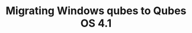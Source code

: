 ---
lang: en
layout: doc
permalink: /doc/templates/windows/migrate-to-4-1/
redirect_from:
- /doc/templates/windows/windows-migrate41/
- /user/templates/windows/windows-migrate41/
- /doc/windows-migrate41/
redirect_to: https://qubes-doc-rst.readthedocs.io/en/latest/user/templates/windows/migrate-to-4-1.html
title: Migrating Windows qubes to Qubes OS 4.1
---